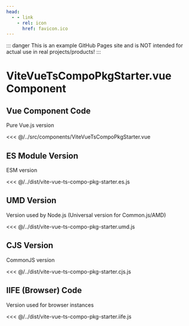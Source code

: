 ```yaml
---
head:
  - - link
    - rel: icon
      href: favicon.ico
---
```



::: danger
This is an example GitHub Pages site and is NOT intended for actual use in real projects/products!
:::




# ViteVueTsCompoPkgStarter.vue Component




## Vue Component Code

Pure Vue.js version

<<< @/../src/components/ViteVueTsCompoPkgStarter.vue




## ES Module Version

ESM version

<<< @/../dist/vite-vue-ts-compo-pkg-starter.es.js




## UMD Version

Version used by Node.js (Universal version for Common.js/AMD)

<<< @/../dist/vite-vue-ts-compo-pkg-starter.umd.js




## CJS Version

CommonJS version

<<< @/../dist/vite-vue-ts-compo-pkg-starter.cjs.js




## IIFE (Browser) Code

Version used for browser instances

<<< @/../dist/vite-vue-ts-compo-pkg-starter.iife.js

